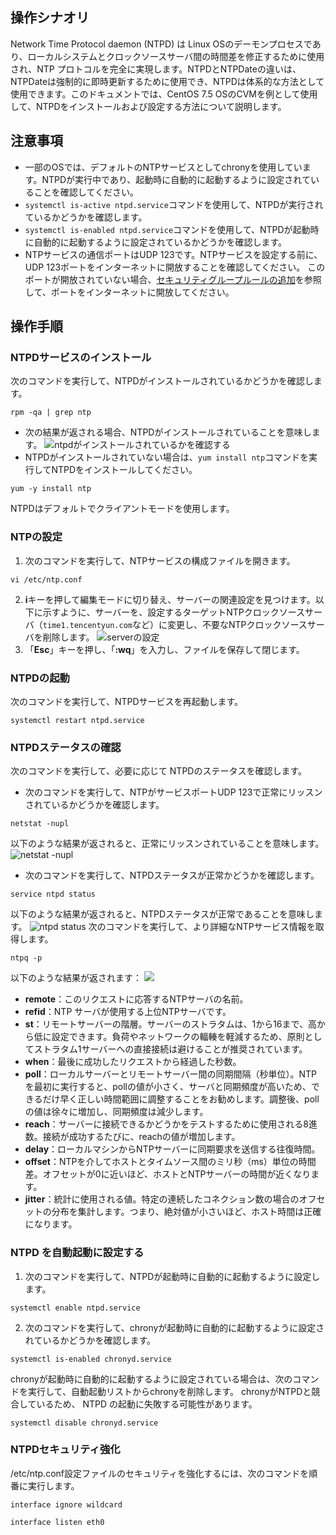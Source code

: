 ## 操作シナオリ

Network Time Protocol daemon (NTPD) は Linux OSのデーモンプロセスであり、ローカルシステムとクロックソースサーバ間の時間差を修正するために使用され、NTP プロトコルを完全に実現します。NTPDとNTPDateの違いは、NTPDateは強制的に即時更新するために使用でき、NTPDは体系的な方法として使用できます。このドキュメントでは、CentOS 7.5 OSのCVMを例として使用して、NTPDをインストールおよび設定する方法について説明します。

## 注意事項

- 一部のOSでは、デフォルトのNTPサービスとしてchronyを使用しています。NTPDが実行中であり、起動時に自動的に起動するように設定されていることを確認してください。
 - `systemctl is-active ntpd.service`コマンドを使用して、NTPDが実行されているかどうかを確認します。
 - `systemctl is-enabled ntpd.service`コマンドを使用して、NTPDが起動時に自動的に起動するように設定されているかどうかを確認します。
- NTPサービスの通信ポートはUDP 123です。NTPサービスを設定する前に、UDP 123ポートをインターネットに開放することを確認してください。
このポートが開放されていない場合、[セキュリティグループルールの追加](https://intl.cloud.tencent.com/document/product/213/34272)を参照して、ポートをインターネットに開放してください。

## 操作手順

### NTPDサービスのインストール

次のコマンドを実行して、NTPDがインストールされているかどうかを確認します。
```
rpm -qa | grep ntp
```
 - 次の結果が返される場合、NTPDがインストールされていることを意味します。
![ntpdがインストールされているかを確認する](https://main.qcloudimg.com/raw/34073904c49e80ab61da25559c7239e5.png)
 - NTPDがインストールされていない場合は、`yum install ntp`コマンドを実行してNTPDをインストールしてください。
```
yum -y install ntp
```
NTPDはデフォルトでクライアントモードを使用します。

### NTPの設定
1. 次のコマンドを実行して、NTPサービスの構成ファイルを開きます。
```
vi /etc/ntp.conf
```
2. **i**キーを押して編集モードに切り替え、サーバーの関連設定を見つけます。以下に示すように、サーバーを、設定するターゲットNTPクロックソースサーバ（`time1.tencentyun.com`など）に変更し、不要なNTPクロックソースサーバを削除します。
![serverの設定](https://main.qcloudimg.com/raw/643dc5bbd2a42307ec10b5d38f756dda.png)
3. 「**Esc**」キーを押し、「**:wq**」を入力し、ファイルを保存して閉じます。

### NTPDの起動

次のコマンドを実行して、NTPDサービスを再起動します。
```
systemctl restart ntpd.service
```

### NTPDステータスの確認

次のコマンドを実行して、必要に応じて NTPDのステータスを確認します。 
- 次のコマンドを実行して、NTPがサービスポートUDP 123で正常にリッスンされているかどうかを確認します。
```
netstat -nupl
```
以下のような結果が返されると、正常にリッスンされていることを意味します。
![netstat -nupl](https://main.qcloudimg.com/raw/d7da764d05135959154920b81fa9f1e4.png)
- 次のコマンドを実行して、NTPDステータスが正常かどうかを確認します。
```
service ntpd status
```
以下のような結果が返されると、NTPDステータスが正常であることを意味します。
![ntpd status](https://main.qcloudimg.com/raw/321e56d0f7797f382d9f6903c0315f96.png)
次のコマンドを実行して、より詳細なNTPサービス情報を取得します。
```
ntpq -p
```
以下のような結果が返されます：
![](https://main.qcloudimg.com/raw/ca9ef4caf98b49ed2c9110198a66e7c3.png)
 - **remote**：このリクエストに応答するNTPサーバの名前。
 - **refid**：NTP サーバが使用する上位NTPサーバです。
 - **st**：リモートサーバーの階層。サーバーのストラタムは、1から16まで、高から低に設定できます。負荷やネットワークの輻輳を軽減するため、原則としてストラタム1サーバーへの直接接続は避けることが推奨されています。
 - **when**：最後に成功したリクエストから経過した秒数。
 - **poll**：ローカルサーバーとリモートサーバー間の同期間隔（秒単位）。NTPを最初に実行すると、pollの値が小さく、サーバと同期頻度が高いため、できるだけ早く正しい時間範囲に調整することをお勧めします。調整後、pollの値は徐々に増加し、同期頻度は減少します。
 - **reach**：サーバーに接続できるかどうかをテストするために使用される8進数。接続が成功するたびに、reachの値が増加します。
 - **delay**：ローカルマシンからNTPサーバーに同期要求を送信する往復時間。
 - **offset**：NTPを介してホストとタイムソース間のミリ秒（ms）単位の時間差。オフセットが0に近いほど、ホストとNTPサーバーの時間が近くなります。
 - **jitter**：統計に使用される値。特定の連続したコネクション数の場合のオフセットの分布を集計します。つまり、絶対値が小さいほど、ホスト時間は正確になります。

###  NTPD を自動起動に設定する

1. 次のコマンドを実行して、NTPDが起動時に自動的に起動するように設定します。
```
systemctl enable ntpd.service
```
2. 次のコマンドを実行して、chronyが起動時に自動的に起動するように設定されているかどうかを確認します。
```
systemctl is-enabled chronyd.service
```
chronyが起動時に自動的に起動するように設定されている場合は、次のコマンドを実行して、自動起動リストからchronyを削除します。
chronyがNTPDと競合しているため、 NTPD の起動に失敗する可能性があります。
```
systemctl disable chronyd.service
```

### NTPDセキュリティ強化

/etc/ntp.conf設定ファイルのセキュリティを強化するには、次のコマンドを順番に実行します。
```
interface ignore wildcard
```
```
interface listen eth0
```
